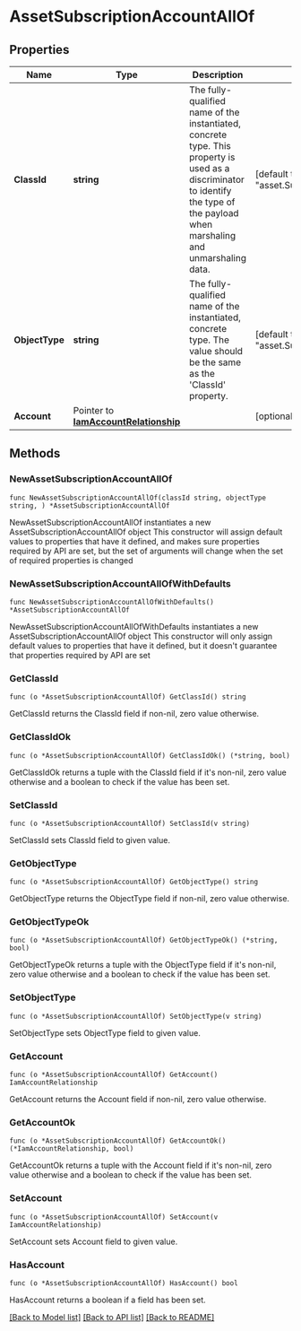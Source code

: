 # AssetSubscriptionAccountAllOf

## Properties

Name | Type | Description | Notes
------------ | ------------- | ------------- | -------------
**ClassId** | **string** | The fully-qualified name of the instantiated, concrete type. This property is used as a discriminator to identify the type of the payload when marshaling and unmarshaling data. | [default to "asset.SubscriptionAccount"]
**ObjectType** | **string** | The fully-qualified name of the instantiated, concrete type. The value should be the same as the &#39;ClassId&#39; property. | [default to "asset.SubscriptionAccount"]
**Account** | Pointer to [**IamAccountRelationship**](iam.Account.Relationship.md) |  | [optional] 

## Methods

### NewAssetSubscriptionAccountAllOf

`func NewAssetSubscriptionAccountAllOf(classId string, objectType string, ) *AssetSubscriptionAccountAllOf`

NewAssetSubscriptionAccountAllOf instantiates a new AssetSubscriptionAccountAllOf object
This constructor will assign default values to properties that have it defined,
and makes sure properties required by API are set, but the set of arguments
will change when the set of required properties is changed

### NewAssetSubscriptionAccountAllOfWithDefaults

`func NewAssetSubscriptionAccountAllOfWithDefaults() *AssetSubscriptionAccountAllOf`

NewAssetSubscriptionAccountAllOfWithDefaults instantiates a new AssetSubscriptionAccountAllOf object
This constructor will only assign default values to properties that have it defined,
but it doesn't guarantee that properties required by API are set

### GetClassId

`func (o *AssetSubscriptionAccountAllOf) GetClassId() string`

GetClassId returns the ClassId field if non-nil, zero value otherwise.

### GetClassIdOk

`func (o *AssetSubscriptionAccountAllOf) GetClassIdOk() (*string, bool)`

GetClassIdOk returns a tuple with the ClassId field if it's non-nil, zero value otherwise
and a boolean to check if the value has been set.

### SetClassId

`func (o *AssetSubscriptionAccountAllOf) SetClassId(v string)`

SetClassId sets ClassId field to given value.


### GetObjectType

`func (o *AssetSubscriptionAccountAllOf) GetObjectType() string`

GetObjectType returns the ObjectType field if non-nil, zero value otherwise.

### GetObjectTypeOk

`func (o *AssetSubscriptionAccountAllOf) GetObjectTypeOk() (*string, bool)`

GetObjectTypeOk returns a tuple with the ObjectType field if it's non-nil, zero value otherwise
and a boolean to check if the value has been set.

### SetObjectType

`func (o *AssetSubscriptionAccountAllOf) SetObjectType(v string)`

SetObjectType sets ObjectType field to given value.


### GetAccount

`func (o *AssetSubscriptionAccountAllOf) GetAccount() IamAccountRelationship`

GetAccount returns the Account field if non-nil, zero value otherwise.

### GetAccountOk

`func (o *AssetSubscriptionAccountAllOf) GetAccountOk() (*IamAccountRelationship, bool)`

GetAccountOk returns a tuple with the Account field if it's non-nil, zero value otherwise
and a boolean to check if the value has been set.

### SetAccount

`func (o *AssetSubscriptionAccountAllOf) SetAccount(v IamAccountRelationship)`

SetAccount sets Account field to given value.

### HasAccount

`func (o *AssetSubscriptionAccountAllOf) HasAccount() bool`

HasAccount returns a boolean if a field has been set.


[[Back to Model list]](../README.md#documentation-for-models) [[Back to API list]](../README.md#documentation-for-api-endpoints) [[Back to README]](../README.md)



